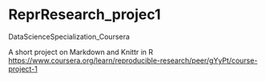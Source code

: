 # ReprResearch_projec1
DataScienceSpecialization_Coursera

A short project on Markdown and Knittr in R
https://www.coursera.org/learn/reproducible-research/peer/gYyPt/course-project-1
